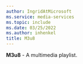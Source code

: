 ```yaml
---
author: IngridAtMicrosoft
ms.service: media-services
ms.topic: include
ms.date: 03/25/2022
ms.author: inhenkel
title: M3u8
---
```


**M3u8** - A multimedia playlist.
